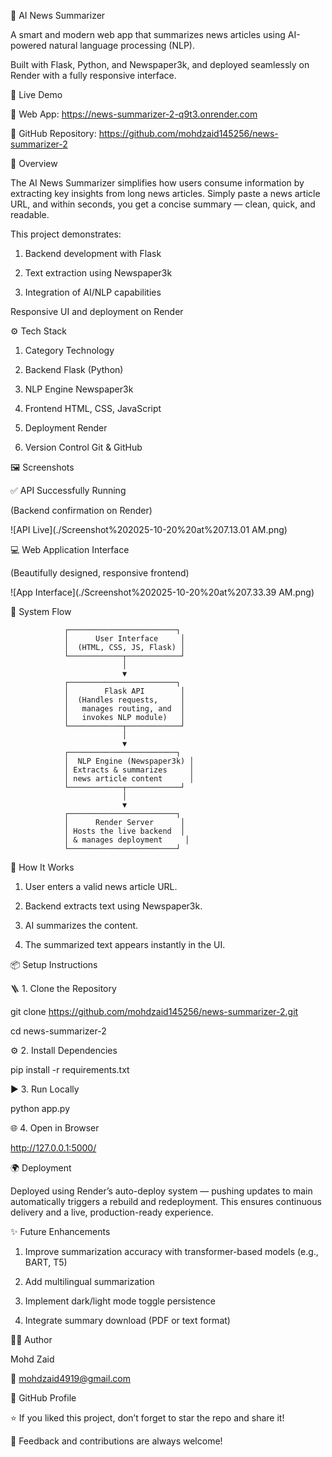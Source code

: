 🧠 AI News Summarizer

A smart and modern web app that summarizes news articles using AI-powered natural language processing (NLP).

Built with Flask, Python, and Newspaper3k, and deployed seamlessly on Render with a fully responsive interface.

🚀 Live Demo

🔗 Web App: https://news-summarizer-2-q9t3.onrender.com

🔗 GitHub Repository: https://github.com/mohdzaid145256/news-summarizer-2

🧩 Overview

The AI News Summarizer simplifies how users consume information by extracting key insights from long news articles.
Simply paste a news article URL, and within seconds, you get a concise summary — clean, quick, and readable.


This project demonstrates:

1. Backend development with Flask

2. Text extraction using Newspaper3k

3. Integration of AI/NLP capabilities

Responsive UI and deployment on Render

⚙️ Tech Stack

1. Category	Technology

2. Backend	Flask (Python)

3. NLP Engine	Newspaper3k

4. Frontend	HTML, CSS, JavaScript

5. Deployment	Render

6. Version Control	Git & GitHub

🖼️ Screenshots

✅ API Successfully Running

(Backend confirmation on Render)

![API Live](./Screenshot%202025-10-20%20at%207.13.01 AM.png)

💻 Web Application Interface

(Beautifully designed, responsive frontend)

![App Interface](./Screenshot%202025-10-20%20at%207.33.39 AM.png)

🔹 System Flow

                ┌────────────────────────┐
                │      User Interface     │
                │  (HTML, CSS, JS, Flask) │
                └────────────┬────────────┘
                             │
                             ▼
                ┌────────────────────────┐
                │        Flask API        │
                │  (Handles requests,     │
                │   manages routing, and  │
                │   invokes NLP module)   │
                └────────────┬────────────┘
                             │
                             ▼
                ┌────────────────────────┐
                │  NLP Engine (Newspaper3k) │
                │ Extracts & summarizes     │
                │ news article content      │
                └────────────┬────────────┘
                             │
                             ▼
                ┌────────────────────────┐
                │      Render Server      │
                │ Hosts the live backend  │
                │ & manages deployment     │
                └────────────────────────┘


🧠 How It Works

1. User enters a valid news article URL.

2. Backend extracts text using Newspaper3k.

3. AI summarizes the content.

4. The summarized text appears instantly in the UI.

📦 Setup Instructions

🪜 1. Clone the Repository

git clone https://github.com/mohdzaid145256/news-summarizer-2.git

cd news-summarizer-2

⚙️ 2. Install Dependencies

pip install -r requirements.txt

▶️ 3. Run Locally

python app.py

🌐 4. Open in Browser

http://127.0.0.1:5000/

🌍 Deployment

Deployed using Render’s auto-deploy system — pushing updates to main automatically triggers a rebuild and redeployment.
This ensures continuous delivery and a live, production-ready experience.

✨ Future Enhancements

1. Improve summarization accuracy with transformer-based models (e.g., BART, T5)

2. Add multilingual summarization

3. Implement dark/light mode toggle persistence

4. Integrate summary download (PDF or text format)

👨‍💻 Author

Mohd Zaid

📧 mohdzaid4919@gmail.com

🔗 GitHub Profile

⭐ If you liked this project, don’t forget to star the repo and share it!

💬 Feedback and contributions are always welcome!
